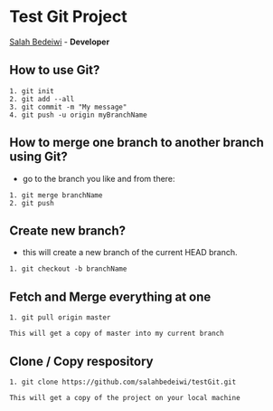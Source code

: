 # Test Git Project


[Salah Bedeiwi](https://salahbedeiwi.com) - **Developer**

## How to use Git?
```
1. git init
2. git add --all
3. git commit -m "My message"
4. git push -u origin myBranchName
```
## How to merge one branch to another branch using Git?

- go to the branch you like and from there:
```
1. git merge branchName
2. git push
```

## Create new branch?

- this will create a new branch of the current HEAD branch.

```
1. git checkout -b branchName
```

## Fetch and Merge everything at one

```
1. git pull origin master

This will get a copy of master into my current branch
```

## Clone / Copy respository

```
1. git clone https://github.com/salahbedeiwi/testGit.git

This will get a copy of the project on your local machine
```
